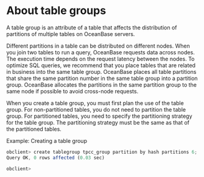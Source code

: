 About table groups 
=======================================



A table group is an attribute of a table that affects the distribution of partitions of multiple tables on OceanBase servers. 

Different partitions in a table can be distributed on different nodes. When you join two tables to run a query, OceanBase requests data across nodes. The execution time depends on the request latency between the nodes. To optimize SQL queries, we recommend that you place tables that are related in business into the same table group. OceanBase places all table partitions that share the same partition number in the same table group into a partition group. OceanBase allocates the partitions in the same partition group to the same node if possible to avoid cross-node requests. 

When you create a table group, you must first plan the use of the table group. For non-partitioned tables, you do not need to partition the table group. For partitioned tables, you need to specify the partitioning strategy for the table group. The partitioning strategy must be the same as that of the partitioned tables. 

Example: Creating a table group

```javascript
obclient> create tablegroup tpcc_group partition by hash partitions 6;
Query OK, 0 rows affected (0.03 sec)

obclient>
```


